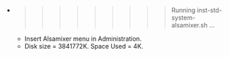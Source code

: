 * >>>>>>>>> Running inst-std-system-alsamixer.sh ...
  * Insert Alsamixer menu in Administration.
  * Disk size = 3841772K. Space Used = 4K.
